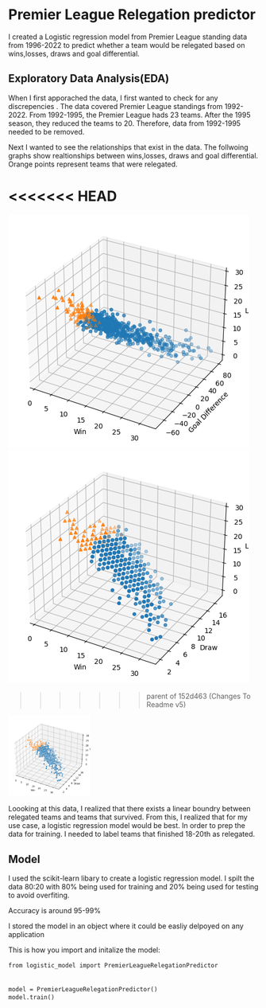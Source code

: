 
# Premier League Relegation predictor

I created a Logistic regression model from Premier League standing data from 1996-2022 to predict whether a team would be relegated based on wins,losses, draws and goal differential.




## Exploratory Data Analysis(EDA)

When I first apporached the data, I first wanted to check for any discrepencies . The data covered Premier League standings from 1992-2022. From 1992-1995, the Premier League hads 23 teams. After the 1995 season, they reduced the teams to 20. Therefore, data from 1992-1995 needed to be removed.

Next I wanted to see the relationships that exist in the data. The follwoing graphs show realtionships between  wins,losses, draws and goal differential. Orange points represent teams that were relegated.


<<<<<<< HEAD
=======
![ScreenShot](./1bce132b-885d-4349-9d62-ca3c7eeb7499.png)
![ScreenShot](./ca56e9aa-f903-4ab7-9d30-28370a024f0e.png)

>>>>>>> parent of 152d463 (Changes To Readme v5)

<img width="33%" src="./ca56e9aa-f903-4ab7-9d30-28370a024f0e.png"> 

Loooking at this data, I realized that there exists a linear boundry between relegated teams and teams that survived. From this, I realized that for my use case, a logistic regression model would be best. In order to prep the data for training. I needed to label teams that finished 18-20th as relegated.

## Model

I used the scikit-learn libary to create a logistic regression model. I spilt the data 80:20 with 80% being used for training and 20% being used for testing to avoid overfiting.

Accuracy is around 95-99%

I stored the model in an object where it could be easliy delpoyed on any application

This is how you import and initalize the model:
```
from logistic_model import PremierLeagueRelegationPredictor


model = PremierLeagueRelegationPredictor()
model.train()

```